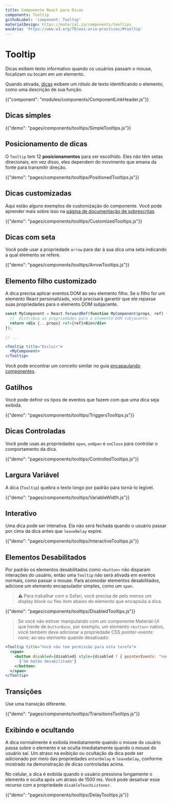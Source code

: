 ```yaml
---
title: Componente React para Dicas
components: Tooltip
githubLabel: 'component: Tooltip'
materialDesign: https://material.io/components/tooltips
waiAria: 'https://www.w3.org/TR/wai-aria-practices/#tooltip'
---
```


# Tooltip

<p class="description">Dicas exibem texto informativo quando os usuários passam o mouse, focalizam ou tocam em um elemento.</p>

Quando ativada, [dicas](https://material.io/design/components/tooltips.html) exibem um rótulo de texto identificando o elemento, como uma descrição de sua função.

{{"component": "modules/components/ComponentLinkHeader.js"}}

## Dicas simples

{{"demo": "pages/components/tooltips/SimpleTooltips.js"}}

## Posicionamento de dicas

O `Tooltip` tem 12 **posicionamentos** para ser escolhido. Eles não têm setas direcionais; em vez disso, eles dependem do movimento que emana da fonte para transmitir direção.

{{"demo": "pages/components/tooltips/PositionedTooltips.js"}}

## Dicas customizadas

Aqui estão alguns exemplos de customização do componente. Você pode aprender mais sobre isso na [página de documentação de sobrescritas](/customization/components/).

{{"demo": "pages/components/tooltips/CustomizedTooltips.js"}}

## Dicas com seta

Você pode usar a propriedade `arrow` para dar à sua dica uma seta indicando a qual elemento se refere.

{{"demo": "pages/components/tooltips/ArrowTooltips.js"}}

## Elemento filho customizado

A dica precisa aplicar eventos DOM ao seu elemento filho. Se o filho for um elemento React personalizado, você precisará garantir que ele repasse suas propriedades para o elemento DOM subjacente.

```jsx
const MyComponent = React.forwardRef(function MyComponent(props, ref) {
  //  Distribua as propriedades para o elemento DOM subjacente.
  return <div {...props} ref={ref}>Bin</div>
});

// ...

<Tooltip title="Excluir">
  <MyComponent>
</Tooltip>
```

Você pode encontrar um conceito similar no guia [encapaulando componentes](/guides/composition/#wrapping-components).

## Gatilhos

Você pode definir os tipos de eventos que fazem com que uma dica seja exibida.

{{"demo": "pages/components/tooltips/TriggersTooltips.js"}}

## Dicas Controladas

Você pode usas as propriedades `open`, `onOpen` e `onClose` para controlar o comportamento da dica.

{{"demo": "pages/components/tooltips/ControlledTooltips.js"}}

## Largura Variável

A dica (`Tooltip`) quebra o texto longo por padrão para torná-lo legível.

{{"demo": "pages/components/tooltips/VariableWidth.js"}}

## Interativo

Uma dica pode ser interativa. Ela não será fechada quando o usuário passar por cima da dica antes que `leaveDelay` expire.

{{"demo": "pages/components/tooltips/InteractiveTooltips.js"}}

## Elementos Desabilitados

Por padrão os elementos desabilitados como `<button>` não disparam interações do usuário, então uma `Tooltip` não será ativada em eventos normais, como passar o mouse. Para acomodar elementos desabilitados, adicione um elemento encapsulador simples, como um `span`.

> ⚠️ Para trabalhar com o Safari, você precisa de pelo menos um display block ou flex item abaixo do elemento que encapsula a dica.

{{"demo": "pages/components/tooltips/DisabledTooltips.js"}}

> Se você não estiver manipulando com um componente Material-UI que herde de `ButtonBase`, por exemplo, um elemento `<button>` nativo, você também deve adicionar a propriedade CSS *pointer-events: none;* ao seu elemento quando desativado:

```jsx
<Tooltip title="Você não tem permissão para esta tarefa">
  <span>
    <button disabled={disabled} style={disabled ? { pointerEvents: "none" } : {}}>
      {'Um botão desabilitado'}
    </button>
  </span>
</Tooltip>
```

## Transições

Use uma transição diferente.

{{"demo": "pages/components/tooltips/TransitionsTooltips.js"}}

## Exibindo e ocultando

A dica normalmente é exibida imediatamente quando o mouse do usuário passa sobre o elemento e se oculta imediatamente quando o mouse do usuário sai. Um atraso na exibição ou ocultação da dica pode ser adicionado por meio das propriedades `enterDelay` e `leaveDelay`, conforme mostrado na demonstração de dicas controladas acima.

No celular, a dica é exibida quando o usuário pressiona longamente o elemento e oculta após um atraso de 1500 ms. Você pode desativar esse recurso com a propriedade `disableTouchListener`.

{{"demo": "pages/components/tooltips/DelayTooltips.js"}}
